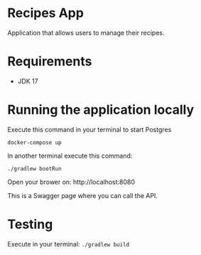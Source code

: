 # Recipes App

Application that allows users to manage their recipes.

# Requirements

- JDK 17

# Running the application locally

Execute this command in your terminal to start Postgres
```
docker-compose up
```

In another terminal execute this command:
```
./gradlew bootRun
```

Open your brower on: http://localhost:8080

This is a Swagger page where you can call the API.

# Testing

Execute in your terminal: `./gradlew build`

